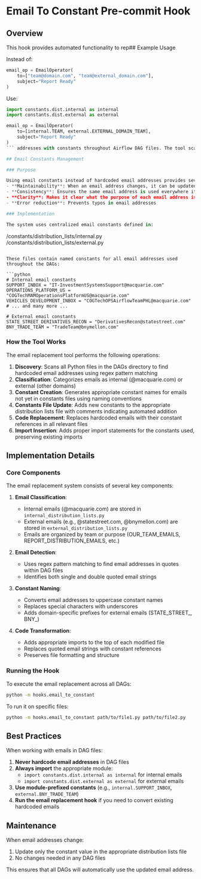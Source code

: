 # Email To Constant Pre-commit Hook

## Overview

This hook provides automated functionality to rep## Example Usage

Instead of:
```python
email_op = EmailOperator(
    to=["team@domain.com", "team@external_domain.com"],
    subject="Report Ready"
)
```

Use:
```python
import constants.dist.internal as internal
import constants.dist.external as external

email_op = EmailOperator(
    to=[internal.TEAM, external.EXTERNAL_DOMAIN_TEAM],
    subject="Report Ready"
)
``` addresses with constants throughout Airflow DAG files. The tool scans Python files, identifies email addresses, and replaces them with references to constants defined in centralized configuration files.

## Email Constants Management

### Purpose

Using email constants instead of hardcoded email addresses provides several benefits:
- **Maintainability**: When an email address changes, it can be updated in a single location
- **Consistency**: Ensures the same email address is used everywhere it's needed
- **Clarity**: Makes it clear what the purpose of each email address is through the constant name
- **Error reduction**: Prevents typos in email addresses

### Implementation

The system uses centralized email constants defined in:
```
/constants/distribution_lists/internal.py
/constants/distribution_lists/external.py
```

These files contain named constants for all email addresses used throughout the DAGs:

```python
# Internal email constants
SUPPORT_INBOX = "IT-InvestmentSystemsSupport@macquarie.com"
OPERATIONS_PLATFORM_US = "COGTechMAMOperationsPlatformUS@macquarie.com"
VEHICLES_DEVELOPMENT_INBOX = "COGTechOPSAirflowTeamPHL@macquarie.com"
# ... and many more ...

# External email constants
STATE_STREET_DERIVATIVES_RECON = "DerivativesRecon@statestreet.com"
BNY_TRADE_TEAM = "TradeTeam@bnymellon.com" 
```

### How the Tool Works

The email replacement tool performs the following operations:

1. **Discovery**: Scans all Python files in the DAGs directory to find hardcoded email addresses using regex pattern matching
2. **Classification**: Categorizes emails as internal (@macquarie.com) or external (other domains)
3. **Constant Creation**: Generates appropriate constant names for emails not yet in constants files using naming conventions
4. **Constants File Update**: Adds new constants to the appropriate distribution lists file with comments indicating automated addition
5. **Code Replacement**: Replaces hardcoded emails with their constant references in all relevant files
6. **Import Insertion**: Adds proper import statements for the constants used, preserving existing imports

## Implementation Details

### Core Components

The email replacement system consists of several key components:

1. **Email Classification**:
   - Internal emails (@macquarie.com) are stored in `internal_distribution_lists.py`
   - External emails (e.g., @statestreet.com, @bnymellon.com) are stored in `external_distribution_lists.py`
   - Emails are organized by team or purpose (OUR_TEAM_EMAILS, REPORT_DISTRIBUTION_EMAILS, etc.)

2. **Email Detection**:
   - Uses regex pattern matching to find email addresses in quotes within DAG files
   - Identifies both single and double quoted email strings

3. **Constant Naming**:
   - Converts email addresses to uppercase constant names
   - Replaces special characters with underscores
   - Adds domain-specific prefixes for external emails (STATE_STREET_, BNY_)

4. **Code Transformation**:
   - Adds appropriate imports to the top of each modified file
   - Replaces quoted email strings with constant references
   - Preserves file formatting and structure

### Running the Hook

To execute the email replacement across all DAGs:

```bash
python -m hooks.email_to_constant
```

To run it on specific files:

```bash
python -m hooks.email_to_constant path/to/file1.py path/to/file2.py
```

## Best Practices

When working with emails in DAG files:

1. **Never hardcode email addresses** in DAG files
2. **Always import** the appropriate module:
   - `import constants.dist.internal as internal` for internal emails
   - `import constants.dist.external as external` for external emails
3. **Use module-prefixed constants** (e.g., `internal.SUPPORT_INBOX`, `external.BNY_TRADE_TEAM`)
4. **Run the email replacement hook** if you need to convert existing hardcoded emails

## Maintenance

When email addresses change:
1. Update only the constant value in the appropriate distribution lists file
2. No changes needed in any DAG files

This ensures that all DAGs will automatically use the updated email address.
